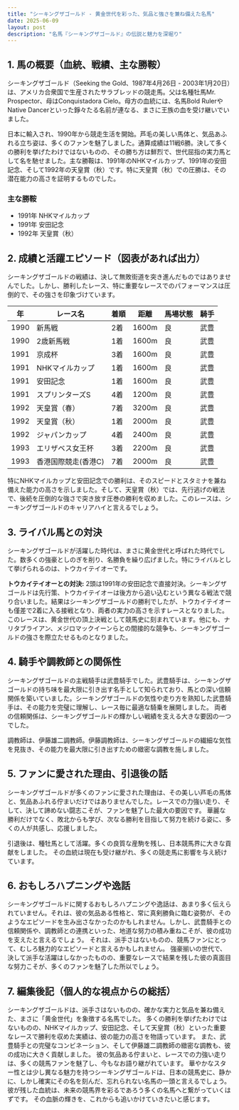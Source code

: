 ```yaml
---
title: "シーキングザゴールド - 黄金世代を彩った、気品と強さを兼ね備えた名馬"
date: 2025-06-09
layout: post
description: "名馬『シーキングザゴールド』の伝説と魅力を深堀り"
---
```


## 1. 馬の概要（血統、戦績、主な勝鞍）

シーキングザゴールド（Seeking the Gold、1987年4月26日 - 2003年1月20日）は、アメリカ合衆国で生産されたサラブレッドの競走馬。父は名種牡馬Mr. Prospector、母はConquistadora Cielo。母方の血統には、名馬Bold RulerやNative Dancerといった錚々たる名前が連なる、まさに王族の血を受け継いでいました。

日本に輸入され、1990年から競走生活を開始。芦毛の美しい馬体と、気品あふれる立ち姿は、多くのファンを魅了しました。通算成績は11戦6勝。決して多くの勝利を挙げたわけではないものの、その勝ち方は鮮烈で、世代屈指の実力馬として名を馳せました。主な勝鞍は、1991年のNHKマイルカップ、1991年の安田記念、そして1992年の天皇賞（秋）です。特に天皇賞（秋）での圧勝は、その潜在能力の高さを証明するものでした。

### 主な勝鞍
* 1991年 NHKマイルカップ
* 1991年 安田記念
* 1992年 天皇賞（秋）


## 2. 成績と活躍エピソード（図表があれば出力）

シーキングザゴールドの戦績は、決して無敗街道を突き進んだものではありませんでした。しかし、勝利したレース、特に重要なレースでのパフォーマンスは圧倒的で、その強さを印象づけています。

| 年 | レース名             | 着順 | 距離 | 馬場状態 | 騎手          |
|---|----------------------|-----|-----|---------|--------------|
| 1990 | 新馬戦             | 2着 | 1600m | 良       |  武豊          |
| 1990 | 2歳新馬戦           | 1着 | 1600m | 良       |  武豊          |
| 1991 | 京成杯             | 3着 | 1600m | 良       |  武豊          |
| 1991 | NHKマイルカップ       | 1着 | 1600m | 良       |  武豊          |
| 1991 | 安田記念             | 1着 | 1600m | 良       |  武豊          |
| 1991 | スプリンターズS     | 4着 | 1200m | 良       |  武豊          |
| 1992 | 天皇賞（春）         | 7着 | 3200m | 良       |  武豊          |
| 1992 | 天皇賞（秋）         | 1着 | 2000m | 良       |  武豊          |
| 1992 | ジャパンカップ       | 4着 | 2400m | 良       |  武豊          |
| 1993 | エリザベス女王杯     | 3着 | 2200m | 良       |  武豊          |
| 1993 | 香港国際競走(香港C) | 7着 | 2000m | 良       |  武豊          |


特にNHKマイルカップと安田記念での勝利は、そのスピードとスタミナを兼ね備えた能力の高さを示しました。そして、天皇賞（秋）では、先行逃げの戦法で、後続を圧倒的な強さで突き放す圧巻の勝利を収めました。このレースは、シーキングザゴールドのキャリアハイと言えるでしょう。


## 3. ライバル馬との対決

シーキングザゴールドが活躍した時代は、まさに黄金世代と呼ばれた時代でした。数多くの強豪としのぎを削り、名勝負を繰り広げました。特にライバルとして挙げられるのは、トウカイテイオーです。

**トウカイテイオーとの対決:**  2頭は1991年の安田記念で直接対決。シーキングザゴールドは先行策、トウカイテイオーは後方から追い込むという異なる戦法で競り合いました。結果はシーキングザゴールドの勝利でしたが、トウカイテイオーも僅差で2着に入る接戦となり、両者の実力の高さを示すレースとなりました。このレースは、黄金世代の頂上決戦として競馬史に刻まれています。他にも、ナリタブライアン、メジロマックイーンらとの間接的な競争も、シーキングザゴールドの強さを際立たせるものとなりました。


## 4. 騎手や調教師との関係性

シーキングザゴールドの主戦騎手は武豊騎手でした。武豊騎手は、シーキングザゴールドの持ち味を最大限に引き出す名手として知られており、馬との深い信頼関係を築いていました。シーキングザゴールドの気性や走り方を熟知した武豊騎手は、その能力を完璧に理解し、レース毎に最適な騎乗を展開しました。  両者の信頼関係は、シーキングザゴールドの輝かしい戦績を支える大きな要因の一つでした。

調教師は、伊藤雄二調教師。伊藤調教師は、シーキングザゴールドの繊細な気性を見抜き、その能力を最大限に引き出すための緻密な調教を施しました。


## 5. ファンに愛された理由、引退後の話

シーキングザゴールドが多くのファンに愛された理由は、その美しい芦毛の馬体と、気品あふれる佇まいだけではありませんでした。レースでの力強い走り、そして、決して諦めない闘志こそが、ファンを魅了した最大の要因です。  華麗な勝利だけでなく、敗北からも学び、次なる勝利を目指して努力を続ける姿に、多くの人が共感し、応援しました。

引退後は、種牡馬として活躍。多くの良質な産駒を残し、日本競馬界に大きな貢献をしました。  その血統は現在も受け継がれ、多くの競走馬に影響を与え続けています。


## 6. おもしろハプニングや逸話

シーキングザゴールドに関するおもしろハプニングや逸話は、あまり多く伝えられていません。それは、彼の気品ある性格と、常に真剣勝負に臨む姿勢が、そのようなエピソードを生み出さなかったのかもしれません。しかし、武豊騎手との信頼関係や、調教師との連携といった、地道な努力の積み重ねこそが、彼の成功を支えたと言えるでしょう。  それは、派手さはないものの、競馬ファンにとって、むしろ魅力的なエピソードと言えるかもしれません。  強豪揃いの世代で、決して派手な活躍はしなかったものの、重要なレースで結果を残した彼の真面目な努力こそが、多くのファンを魅了した所以でしょう。


## 7. 編集後記（個人的な視点からの総括）

シーキングザゴールドは、派手さはないものの、確かな実力と気品を兼ね備えた、まさに「黄金世代」を象徴する名馬でした。  多くの勝利を挙げたわけではないものの、NHKマイルカップ、安田記念、そして天皇賞（秋）といった重要なレースで勝利を収めた実績は、彼の能力の高さを物語っています。  また、武豊騎手との完璧なコンビネーション、そして伊藤雄二調教師の緻密な調教も、彼の成功に大きく貢献しました。  彼の気品ある佇まいと、レースでの力強い走りは、多くの競馬ファンを魅了し、今もなお語り継がれています。  華やかなスター性とは少し異なる魅力を持つシーキングザゴールドは、日本の競馬史に、静かに、しかし確実にその名を刻んだ、忘れられない名馬の一頭と言えるでしょう。  彼が残した血統は、未来の競馬界を彩るであろう多くの名馬へと繋がっていくはずです。  その血脈の輝きを、これからも追いかけていきたいと感じます。

